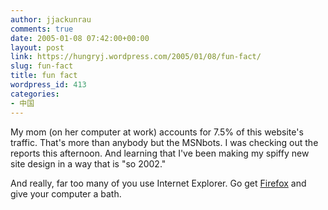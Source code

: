 ```yaml
---
author: jjackunrau
comments: true
date: 2005-01-08 07:42:00+00:00
layout: post
link: https://hungryj.wordpress.com/2005/01/08/fun-fact/
slug: fun-fact
title: fun fact
wordpress_id: 413
categories:
- 中国
---
```


My mom (on her computer at work) accounts for 7.5% of this website's traffic.  That's more than anybody but the MSNbots.  I was checking out the reports this afternoon.  And learning that I've been making my spiffy new site design in a way that is "so 2002."  
  
And really, far too many of you use Internet Explorer.  Go get [Firefox](http://www.mozilla.org/products/firefox/) and give your computer a bath.
